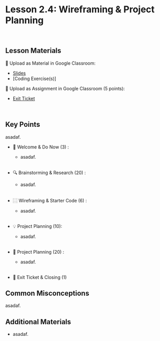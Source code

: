 # Lesson 2.4: Wireframing & Project Planning

<br>

## Lesson Materials

📖 Upload as Material in Google Classroom:
- [Slides](https://docs.google.com/presentation/d/1psB3BvsfdcBYTYIXNx30jwI84rAaQ5IhDWb4lg6s42Q/edit?usp=sharing)
- [Coding Exercise(s)]

📝 Upload as Assignment in Google Classroom (5 points):
- [Exit Ticket](https://forms.gle/yy5uNdHH4KBrm1SX9)

<br>

## Key Points
asadaf.

- 👋 Welcome & Do Now (3) : 
    -  asadaf. <br><br>

- 🔍 Brainstorming & Research (20) : 
    - asadaf.<br><br>

- ⿳ Wireframing & Starter Code (6) :
    - asadaf.<br><br>

- 💡 Project Planning (10): 
    - asadaf. <br><br>

- 📝 Project Planning (20) : 
    - asadaf. <br><br>

- 👋 Exit Ticket & Closing (1)


## Common Misconceptions
asadaf.


## Additional Materials
- asadaf.
